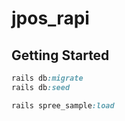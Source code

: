 # jpos_rapi



Getting Started
----------------------
```ruby
rails db:migrate
rails db:seed

rails spree_sample:load
```
